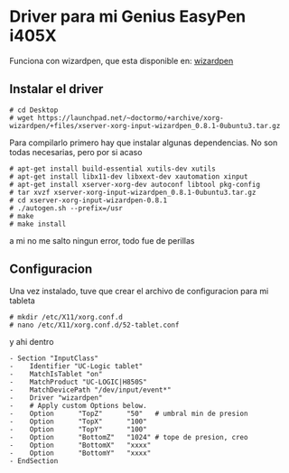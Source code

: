 # Driver para mi Genius EasyPen i405X

Funciona con wizardpen, que esta disponible en:
[wizardpen](https://digimend.github.io/support/howto/drivers/wizardpen/)

## Instalar el driver
```
# cd Desktop
# wget https://launchpad.net/~doctormo/+archive/xorg-wizardpen/+files/xserver-xorg-input-wizardpen_0.8.1-0ubuntu3.tar.gz
```

Para compilarlo primero hay que instalar algunas dependencias. No son todas
necesarias, pero por si acaso
```
# apt-get install build-essential xutils-dev xutils
# apt-get install libx11-dev libxext-dev xautomation xinput
# apt-get install xserver-xorg-dev autoconf libtool pkg-config
# tar xvzf xserver-xorg-input-wizardpen_0.8.1-0ubuntu3.tar.gz
# cd xserver-xorg-input-wizardpen-0.8.1
# ./autogen.sh --prefix=/usr
# make
# make install
```
a mi no me salto ningun error, todo fue de perillas

## Configuracion
Una vez instalado, tuve que crear el archivo de configuracion
para mi tableta
```
# mkdir /etc/X11/xorg.conf.d
# nano /etc/X11/xorg.conf.d/52-tablet.conf
```
y ahi dentro
```
- Section "InputClass"
-    Identifier "UC-Logic tablet"
-    MatchIsTablet "on"
-    MatchProduct "UC-LOGIC|H850S"
-    MatchDevicePath "/dev/input/event*"
-    Driver "wizardpen"
-    # Apply custom Options below.
-    Option      "TopZ"      "50"   # umbral min de presion
-    Option      "TopX"      "100"
-    Option      "TopY"      "100"
-    Option      "BottomZ"   "1024" # tope de presion, creo
-    Option      "BottomX"   "xxxx"
-    Option      "BottomY"   "xxxx"
- EndSection
```
